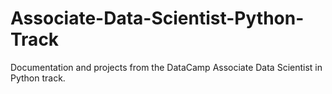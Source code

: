 # Associate-Data-Scientist-Python-Track
Documentation and projects from the DataCamp Associate Data Scientist in Python track.
